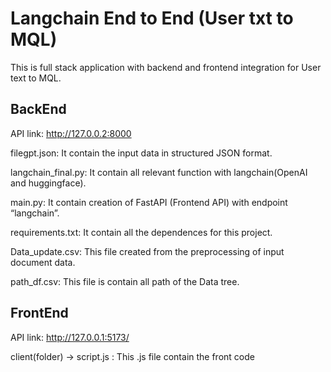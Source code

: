 # Langchain End to End (User txt to MQL)

This is full stack application with backend and frontend integration for User text to MQL.


## BackEnd
API link: http://127.0.0.2:8000

filegpt.json: It contain the input data in structured JSON format.

langchain_final.py: It contain all relevant function with langchain(OpenAI and huggingface).

main.py: It contain creation of FastAPI (Frontend API) with endpoint “langchain”.

requirements.txt:  It contain all the dependences for this project.

Data_update.csv: This file created from the preprocessing of input document data.

path_df.csv: This file is contain all path of the Data tree.

## FrontEnd
API link: http://127.0.0.1:5173/

client(folder) -> script.js : This .js file contain the front code 




